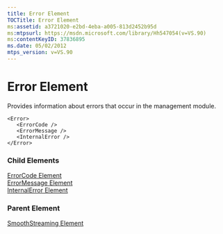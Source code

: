 ```yaml
---
title: Error Element
TOCTitle: Error Element
ms:assetid: a3721020-e2bd-4eba-a005-813d2452b95d
ms:mtpsurl: https://msdn.microsoft.com/library/Hh547054(v=VS.90)
ms:contentKeyID: 37836895
ms.date: 05/02/2012
mtps_version: v=VS.90
---
```


# Error Element

Provides information about errors that occur in the management module.

    <Error>
       <ErrorCode />
       <ErrorMessage />
       <InternalError />
    </Error>

### Child Elements

[ErrorCode Element](errorcode-element.md)  
[ErrorMessage Element](errormessage-element.md)  
[InternalError Element](internalerror-element.md)

### Parent Element

[SmoothStreaming Element](smoothstreaming-element.md)
